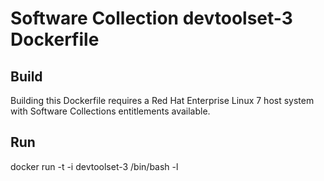 Software Collection devtoolset-3 Dockerfile
===========================================

Build
-----

Building this Dockerfile requires a Red Hat Enterprise Linux 7 host
system with Software Collections entitlements available.

Run
---

docker run -t -i devtoolset-3 /bin/bash -l